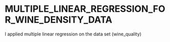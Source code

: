 # MULTIPLE_LINEAR_REGRESSION_FOR_WINE_DENSITY_DATA
I applied multiple linear regression on the data set (wine_quality)

